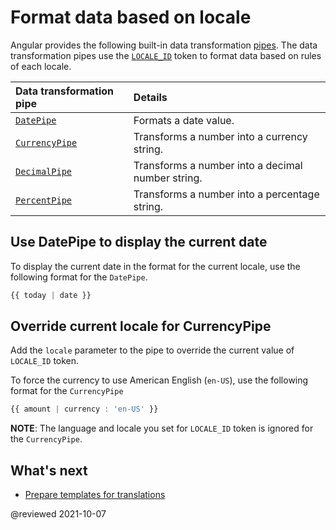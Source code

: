 # Format data based on locale

Angular provides the following built-in data transformation [pipes][AioGuideGlossaryPipe].  The data transformation pipes use the [`LOCALE_ID`][AioApiCoreLocaleId] token to format data based on rules of each locale.

| Data transformation pipe | Details |
|:--- |:--- |
| [`DatePipe`][AioApiCommonDatepipe] | Formats a date value. |
| [`CurrencyPipe`][AioApiCommonCurrencypipe] | Transforms a number into a currency string. |
| [`DecimalPipe`][AioApiCommonDecimalpipe] | Transforms a number into a decimal number string. |
| [`PercentPipe`][AioApiCommonPercentpipe] | Transforms a number into a percentage string. |

## Use DatePipe to display the current date

To display the current date in the format for the current locale, use the following format for the `DatePipe`.

<!--todo: replace with code-example -->

```typescript
{{ today | date }}
```

## Override current locale for CurrencyPipe

Add the `locale` parameter to the pipe to override the current value of `LOCALE_ID` token.

To force the currency to use American English (`en-US`), use the following format for the `CurrencyPipe`

<!--todo: replace with code-example -->

```typescript
{{ amount | currency : 'en-US' }}
```

<div class="alert is-helpful">

**NOTE**: The language and locale you set for `LOCALE_ID` token is ignored for the `CurrencyPipe`.

</div>

## What's next

*   [Prepare templates for translations][AioGuideI18nCommonPrepare]

<!-- links -->

[AioApiCommonCurrencypipe]: api/common/CurrencyPipe "CurrencyPipe | Common - API | Angular"
[AioApiCommonDatepipe]: api/common/DatePipe "DatePipe | Common - API | Angular"
[AioApiCommonDecimalpipe]: api/common/DecimalPipe "DecimalPipe | Common - API | Angular"
[AioApiCommonPercentpipe]: api/common/PercentPipe "PercentPipe | Common - API | Angular"
[AioApiCoreLocaleId]: api/core/LOCALE_ID "LOCALE_ID | Core - API | Angular"

[AioGuideGlossaryPipe]: guide/glossary#pipe "pipe - Glossary | Angular"

[AioGuideI18nCommonPrepare]: guide/i18n-common-prepare "Prepare templates for translations | Angular"

<!-- external links -->

<!-- end links -->

@reviewed 2021-10-07
